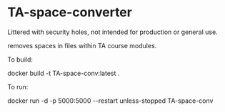 # TA-space-converter

Littered with security holes, not intended for production or general use. 

removes spaces in files within TA course modules. 

To build:

docker build -t TA-space-conv:latest .

To run:

docker run -d -p 5000:5000 --restart unless-stopped TA-space-conv
